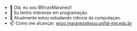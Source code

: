 - 👋 Olá, eu sou @EnzoMaranezi!
- 👀 Eu tenho interesse em programação.
- 🌱 Atualmente estou estudando ciência da computaçao.
- 📫 Como me alcançar: enzo.maranezi@sou.unifal-mg.edu.br
  


<!---
EnzoMaranezi/EnzoMaranezi is a ✨ special ✨ repository because its `README.md` (this file) appears on your GitHub profile.
You can click the Preview link to take a look at your changes.
--->
